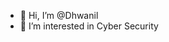 - 👋 Hi, I’m @Dhwanil
- 👀 I’m interested in Cyber Security

<!---
Dhwanil6286/Dhwanil6286 is a ✨ special ✨ repository because its `README.md` (this file) appears on your GitHub profile.
You can click the Preview link to take a look at your changes.
--->
